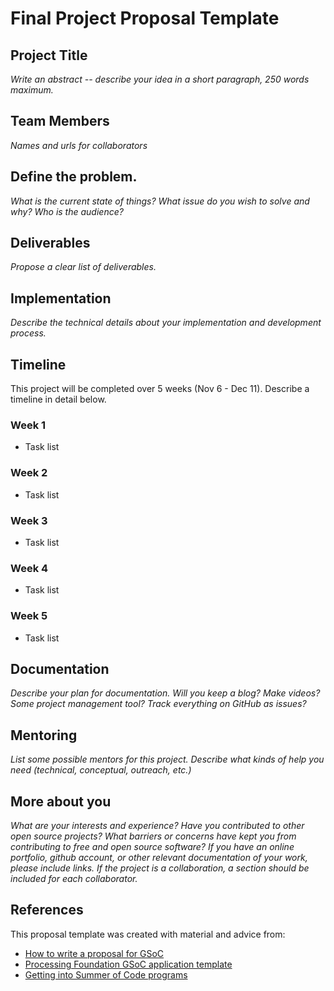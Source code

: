 # Final Project Proposal Template

## Project Title 
*Write an abstract -- describe your idea in a short paragraph, 250 words maximum.*

## Team Members
*Names and urls for collaborators*

## Define the problem. 
*What is the current state of things? What issue do you wish to solve and why? Who is the audience?*

## Deliverables
*Propose a clear list of deliverables.*

## Implementation
*Describe the technical details about your implementation and development process.*

## Timeline
This project will be completed over 5 weeks (Nov 6 - Dec 11). Describe a timeline in detail below.

### Week 1
* Task list

### Week 2
* Task list

### Week 3
* Task list

### Week 4
* Task list

### Week 5
* Task list

## Documentation
*Describe your plan for documentation. Will you keep a blog? Make videos? Some project management tool? Track everything on GitHub as issues?*

## Mentoring
*List some possible mentors for this project. Describe what kinds of help you need (technical, conceptual, outreach, etc.)*

## More about you
*What are your interests and experience? Have you contributed to other open source projects? What barriers or concerns have kept you from contributing to free and open source software? If you have an online portfolio, github account, or other relevant documentation of your work, please include links. If the project is a collaboration, a section should be included for each collaborator.*

## References
This proposal template was created with material and advice from:
* [How to write a proposal for GSoC](http://teom.org/blog/kde/how-to-write-a-kick-ass-proposal-for-google-summer-of-code/)
* [Processing Foundation GSoC application template](https://docs.google.com/document/d/1UFcWh2IWqhICh4YIFNwtKUaWWXifaBB67rjPxbYzjbE/edit)
* [Getting into Summer of Code programs](http://exploreshaifali.github.io/2015/06/08/getting-into-summer-of-code-programs/)
